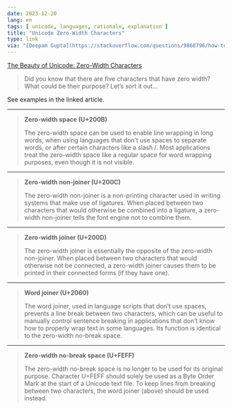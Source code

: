 ```yaml
---
date: 2023-12-20
lang: en
tags: [ unicode, languages, rationale, explanation ]
title: "Unicode Zero-Width Characters"
type: link
via: "[Deepam Gupta](https://stackoverflow.com/questions/9868796/how-to-display-hidden-characters-by-default-zero-width-space-ie-8203/9872584#comment119483329_9868796)"
---
```


[The Beauty of Unicode: Zero-Width Characters](https://ptiglobal.com/the-beauty-of-unicode-zero-width-characters/)

> Did you know that there are five characters that have zero width? What could be their purpose? Let’s sort it out…

See examples in the linked article.

---

> **Zero-width space (U+200B)**
>
> The zero-width space can be used to enable line wrapping in long words, when using languages that don’t use spaces to separate words, or after certain characters like a slash /. Most applications treat the zero-width space like a regular space for word wrapping purposes, even though it is not visible.

---

> **Zero-width non-joiner (U+200C)**
>
> The zero-width non-joiner is a non-printing character used in writing systems that make use of ligatures. When placed between two characters that would otherwise be combined into a ligature, a zero-width non-joiner tells the font engine not to combine them.

---

> **Zero-width joiner (U+200D)**
>
> The zero-width joiner is essentially the opposite of the zero-width non-joiner. When placed between two characters that would otherwise not be connected, a zero-width joiner causes them to be printed in their connected forms (if they have one).

---


> **Word joiner (U+2060)**
>
> The word joiner, used in language scripts that don’t use spaces, prevents a line break between two characters, which can be useful to manually control sentence breaking in applications that don’t know how to properly wrap text in some languages. Its function is identical to the zero-width no-break space.

---

> **Zero-width no-break space (U+FEFF)**
>
> The zero-width no-break space is no longer to be used for its original purpose. Character U+FEFF should solely be used as a Byte Order Mark at the start of a Unicode text file. To keep lines from breaking between two characters, the word joiner (above) should be used instead.
